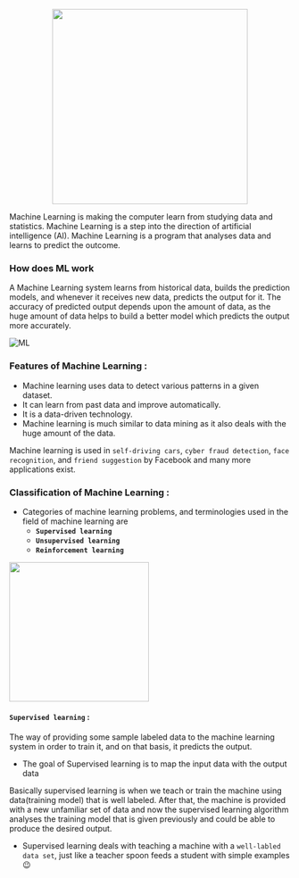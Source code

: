 <p align = "center"> 
<img src = "https://www.eurixgroup.com/wp-content/uploads/2021/01/ml-e1610553826718.jpg", width="350"/>
</p> 



Machine Learning is making the computer learn from studying data and statistics.
Machine Learning is a step into the direction of artificial intelligence (AI).
Machine Learning is a program that analyses data and learns to predict the outcome.

### **How does ML work** 
A Machine Learning system learns from historical data, builds the prediction models, and whenever it receives new data, predicts the output for it. The accuracy of predicted output depends upon the amount of data, as the huge amount of data helps to build a better model which predicts the output more accurately.

![ML](https://static.javatpoint.com/tutorial/machine-learning/images/introduction-to-machine-learning2.png) 

### **Features of Machine Learning** :

- Machine learning uses data to detect various patterns in a given dataset.
- It can learn from past data and improve automatically.
- It is a data-driven technology.
- Machine learning is much similar to data mining as it also deals with the huge amount of the data.

 Machine learning is used in `self-driving cars`, `cyber fraud detection`, `face recognition`, and `friend suggestion` by Facebook and many more applications exist. 

 ### **Classification of Machine Learning** : 

 - Categories of machine learning problems, and terminologies used in the field of machine learning are 
    * **`Supervised learning`**
    * **`Unsupervised learning`**
    * **`Reinforcement learning`** 

<p>
<img src="https://static.javatpoint.com/tutorial/machine-learning/images/classification-of-machine-learning.png" width="250"/>
</p>

#### `Supervised learning` : 
The way of providing some sample labeled data to the machine learning system in order to train it, and on that basis, it predicts the output. 
- The goal of Supervised learning is to map the input data with the output data 

Basically supervised learning is when we teach or train the machine using data(training model) that is well labeled. After that, the machine is provided with a new unfamiliar set of data and now the supervised learning algorithm analyses the training model that is given previously and could be able to produce the desired output. 

- Supervised learning deals with teaching a machine with a `well-labled data set`, just like a teacher spoon feeds a student with simple examples 😉
